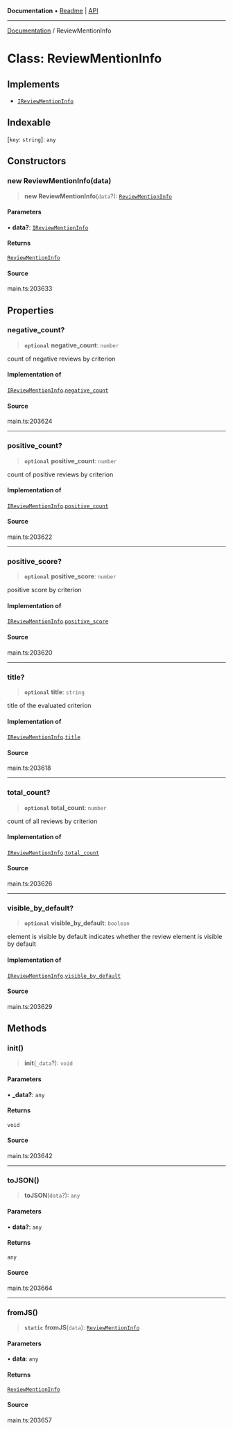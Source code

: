 **Documentation** • [Readme](../README.md) \| [API](../globals.md)

***

[Documentation](../README.md) / ReviewMentionInfo

# Class: ReviewMentionInfo

## Implements

- [`IReviewMentionInfo`](../interfaces/IReviewMentionInfo.md)

## Indexable

 \[`key`: `string`\]: `any`

## Constructors

### new ReviewMentionInfo(data)

> **new ReviewMentionInfo**(`data`?): [`ReviewMentionInfo`](ReviewMentionInfo.md)

#### Parameters

• **data?**: [`IReviewMentionInfo`](../interfaces/IReviewMentionInfo.md)

#### Returns

[`ReviewMentionInfo`](ReviewMentionInfo.md)

#### Source

main.ts:203633

## Properties

### negative\_count?

> **`optional`** **negative\_count**: `number`

count of negative reviews by criterion

#### Implementation of

[`IReviewMentionInfo`](../interfaces/IReviewMentionInfo.md).[`negative_count`](../interfaces/IReviewMentionInfo.md#negative_count)

#### Source

main.ts:203624

***

### positive\_count?

> **`optional`** **positive\_count**: `number`

count of positive reviews by criterion

#### Implementation of

[`IReviewMentionInfo`](../interfaces/IReviewMentionInfo.md).[`positive_count`](../interfaces/IReviewMentionInfo.md#positive_count)

#### Source

main.ts:203622

***

### positive\_score?

> **`optional`** **positive\_score**: `number`

positive score by criterion

#### Implementation of

[`IReviewMentionInfo`](../interfaces/IReviewMentionInfo.md).[`positive_score`](../interfaces/IReviewMentionInfo.md#positive_score)

#### Source

main.ts:203620

***

### title?

> **`optional`** **title**: `string`

title of the evaluated criterion

#### Implementation of

[`IReviewMentionInfo`](../interfaces/IReviewMentionInfo.md).[`title`](../interfaces/IReviewMentionInfo.md#title)

#### Source

main.ts:203618

***

### total\_count?

> **`optional`** **total\_count**: `number`

count of all reviews by criterion

#### Implementation of

[`IReviewMentionInfo`](../interfaces/IReviewMentionInfo.md).[`total_count`](../interfaces/IReviewMentionInfo.md#total_count)

#### Source

main.ts:203626

***

### visible\_by\_default?

> **`optional`** **visible\_by\_default**: `boolean`

element is visible by default
indicates whether the review element is visible by default

#### Implementation of

[`IReviewMentionInfo`](../interfaces/IReviewMentionInfo.md).[`visible_by_default`](../interfaces/IReviewMentionInfo.md#visible_by_default)

#### Source

main.ts:203629

## Methods

### init()

> **init**(`_data`?): `void`

#### Parameters

• **\_data?**: `any`

#### Returns

`void`

#### Source

main.ts:203642

***

### toJSON()

> **toJSON**(`data`?): `any`

#### Parameters

• **data?**: `any`

#### Returns

`any`

#### Source

main.ts:203664

***

### fromJS()

> **`static`** **fromJS**(`data`): [`ReviewMentionInfo`](ReviewMentionInfo.md)

#### Parameters

• **data**: `any`

#### Returns

[`ReviewMentionInfo`](ReviewMentionInfo.md)

#### Source

main.ts:203657
